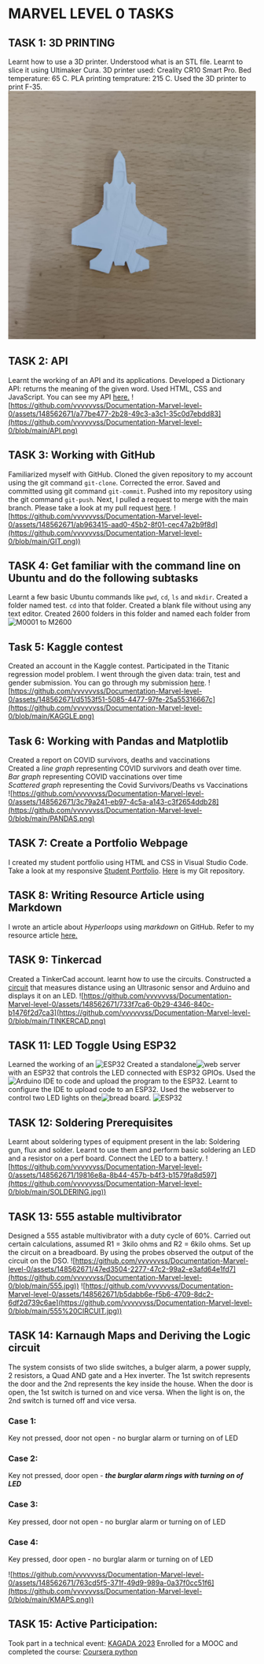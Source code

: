 # MARVEL LEVEL 0 TASKS
## TASK 1: 3D PRINTING
Learnt how to use a 3D printer.
Understood what is an STL file.
Learnt to slice it using Ultimaker Cura.
3D printer used: Creality CR10 Smart Pro.
Bed temperature: 65 C.
PLA printing temprature: 215 C.
Used the 3D printer to print F-35.
![ccb1aead-c41f-4b1c-8314-c2f290ee9f2f](https://github.com/vvvvvvss/Documentation-Marvel-level-0/blob/main/15b18c4c-7e01-46aa-8776-41d86b180586.jpg)

## TASK 2: API
Learnt the working of an API and its applications.
Developed a Dictionary API: returns the meaning of the given word.
Used HTML, CSS and JavaScript.
You can see my API [here.](file:///C:/Users/Goutham/OneDrive/Desktop/varsha/marvel/dictionar%20api/index1.html)
![https://github.com/vvvvvvss/Documentation-Marvel-level-0/assets/148562671/a77be477-2b28-49c3-a3c1-35c0d7ebdd83](https://github.com/vvvvvvss/Documentation-Marvel-level-0/blob/main/API.png)


## TASK 3: Working with GitHub
Familiarized myself with GitHub.
Cloned the given repository to my account using the git command `git-clone`.
Corrected the error.
Saved and committed using git command `git-commit`.
Pushed into my repository using the git command `git-push`.
Next, I pulled a request to merge with the main branch. 
Please take a look at my pull request [here](github.com/vvvvvvss/git-task-3/blob/main/main.py).
![https://github.com/vvvvvvss/Documentation-Marvel-level-0/assets/148562671/ab963415-aad0-45b2-8f01-cec47a2b9f8d](https://github.com/vvvvvvss/Documentation-Marvel-level-0/blob/main/GIT.png))


## TASK 4: Get familiar with the command line on Ubuntu and do the following subtasks
Learnt a few basic Ubuntu commands like `pwd`, `cd`, `ls` and `mkdir`.
Created a folder named test.
`cd` into that folder.
Created a blank file without using any text editor.
Created 2600 folders in this folder and named each folder from ![M0001 to M2600](https://github.com/vvvvvvss/Documentation-Marvel-level-0/assets/148562671/b2aa315b-450f-4390-9ad5-186d3d189c20)

## Task 5: Kaggle contest
Created an account in the Kaggle contest.
Participated in the Titanic regression model problem.
I went through the given data: train, test and gender submission.
You can go through my submission [here](https://www.kaggle.com/code/varshashubhashrim/titanic?scriptVersionId=153407752).
![https://github.com/vvvvvvss/Documentation-Marvel-level-0/assets/148562671/d5153f51-5085-4477-97fe-25a55316667c](https://github.com/vvvvvvss/Documentation-Marvel-level-0/blob/main/KAGGLE.png)

## Task 6: Working with Pandas and Matplotlib
Created a report on COVID survivors, deaths and vaccinations  
Created a *line graph* representing COVID survivors and death over time.  
*Bar graph* representing COVID vaccinations over time  
*Scattered graph* representing the Covid Survivors/Deaths vs Vaccinations  
![https://github.com/vvvvvvss/Documentation-Marvel-level-0/assets/148562671/3c79a241-eb97-4c5a-a143-c3f2654ddb28](https://github.com/vvvvvvss/Documentation-Marvel-level-0/blob/main/PANDAS.png)

## TASK 7: Create a Portfolio Webpage
I created my student portfolio using HTML and CSS in Visual Studio Code.
Take a look at my responsive [Student Portfolio](file:///C:/Users/Goutham/OneDrive/Desktop/varsha/marvel/dictionar%20api/portfolio.html).
[Here](portfolio.html) is my Git repository.

## TASK 8: Writing Resource Article using Markdown
I wrote an article about *Hyperloops* using *markdown* on GitHub.
Refer to my resource article [here.](https://github.com/vvvvvvss/Hyperloops#)

## TASK 9: Tinkercad
Created a TinkerCad account.
learnt how to use the circuits.
Constructed a [circuit](https://www.tinkercad.com/things/bBIgJU8yQNA-ultrasonic-lcd) that measures distance using an Ultrasonic sensor and Arduino and displays it on an LED.
![https://github.com/vvvvvvss/Documentation-Marvel-level-0/assets/148562671/733f7ca6-0b29-4346-840c-b1476f2d7ca3](https://github.com/vvvvvvss/Documentation-Marvel-level-0/blob/main/TINKERCAD.png)


## TASK 11: LED Toggle Using ESP32
Learned the working of an ![ESP32](https://github.com/vvvvvvss/blog/assets/148562671/5980da7e-9bca-4d4e-a543-8d4d4c3d6c93)
Created a standalone![web server](https://github.com/vvvvvvss/blog/assets/148562671/8894db95-b104-4a88-9c54-a8c3b5b27f33) with an ESP32 that controls the LED connected with ESP32 GPIOs.
Used the![Arduino IDE](https://github.com/vvvvvvss/blog/assets/148562671/c62017a9-007d-4e57-b1af-31e6099ae7df) to code and upload the program to the ESP32.
Learnt to configure the IDE to upload code to an ESP32.
Used the webserver to control two LED lights on the![bread board.](https://github.com/vvvvvvss/blog/assets/148562671/7e65240b-1072-4e9b-9e0e-be8d2917503d)
![ESP32](https://github.com/vvvvvvss/Documentation-Marvel-level-0/assets/148562671/3cc8af65-a1c9-4e65-b889-b03258179837)

## TASK 12: Soldering Prerequisites
Learnt about soldering types of equipment present in the lab:
Soldering gun, flux and solder.
Learnt to use them and perform basic soldering an LED and a resistor on a perf board.
Connect the LED to a battery.
![https://github.com/vvvvvvss/Documentation-Marvel-level-0/assets/148562671/19816e8a-8b44-457b-b4f3-b1579fa8d597](https://github.com/vvvvvvss/Documentation-Marvel-level-0/blob/main/SOLDERING.jpg))

## TASK 13: 555 astable multivibrator
Designed a 555 astable multivibrator with a duty cycle of 60%.
Carried out certain calculations, assumed R1 = 3kilo ohms and R2 = 6kilo ohms.
Set up the circuit on a breadboard.
By using the probes observed the output of the circuit on the DSO.
![https://github.com/vvvvvvss/Documentation-Marvel-level-0/assets/148562671/47ed3504-2277-47c2-99a2-e3afd64e1fd7](https://github.com/vvvvvvss/Documentation-Marvel-level-0/blob/main/555.jpg))
![https://github.com/vvvvvvss/Documentation-Marvel-level-0/assets/148562671/b5dabb6e-f5b6-4709-8dc2-6df2d739c6ae](https://github.com/vvvvvvss/Documentation-Marvel-level-0/blob/main/555%20CIRCUIT.jpg))


## TASK 14: Karnaugh Maps and Deriving the Logic circuit
The system consists of two slide switches, a bulger alarm, a power supply, 2 resistors, a Quad AND gate and a Hex inverter.
The 1st switch represents the door and the 2nd represents the key inside the house. 
When the door is open, the 1st switch is turned on and vice versa. 
When the light is on, the 2nd switch is turned off and vice versa.
### Case 1: 
Key not pressed, door not open - no burglar alarm or turning on of LED
### Case 2:
Key not pressed, door open -  **_the burglar alarm rings with turning on of LED_**
### Case 3:
Key pressed, door not open - no burglar alarm or turning on of LED
### Case 4:
Key pressed, door open - no burglar alarm or turning on of LED


![https://github.com/vvvvvvss/Documentation-Marvel-level-0/assets/148562671/763cd5f5-371f-49d9-989a-0a37f0cc51f6](https://github.com/vvvvvvss/Documentation-Marvel-level-0/blob/main/KMAPS.png))

## TASK 15: Active Participation:
Took part in a technical event: [KAGADA 2023](https://github.com/vvvvvvss/blog/files/13539420/Varsha.Shubhashri.M.KAGADA.2023.Participation.Certificate.pdf)
Enrolled for a MOOC and completed the course: [Coursera python](https://github.com/vvvvvvss/blog/files/13539426/Coursera.python.pdf)
